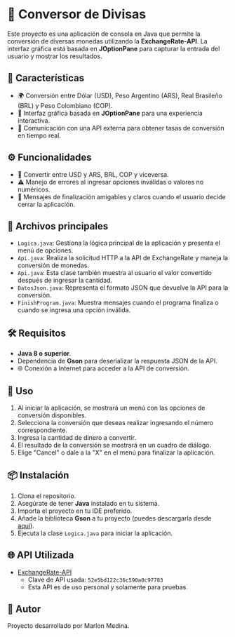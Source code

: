 # 💱 Conversor de Divisas

Este proyecto es una aplicación de consola en Java que permite la conversión de diversas monedas utilizando la **ExchangeRate-API**. La interfaz gráfica está basada en **JOptionPane** para capturar la entrada del usuario y mostrar los resultados.

## 🚀 Características

- 🌍 Conversión entre Dólar (USD), Peso Argentino (ARS), Real Brasileño (BRL) y Peso Colombiano (COP).
- 🎨 Interfaz gráfica basada en **JOptionPane** para una experiencia interactiva.
- 🔗 Comunicación con una API externa para obtener tasas de conversión en tiempo real.

## ⚙️ Funcionalidades

- 🔄 Convertir entre USD y ARS, BRL, COP y viceversa.
- ⚠️ Manejo de errores al ingresar opciones inválidas o valores no numéricos.
- 💬 Mensajes de finalización amigables y claros cuando el usuario decide cerrar la aplicación.

## 📁 Archivos principales

- `Logica.java`: Gestiona la lógica principal de la aplicación y presenta el menú de opciones.
- `Api.java`: Realiza la solicitud HTTP a la API de ExchangeRate y maneja la conversión de monedas.
- `Api.java`: Esta clase también muestra al usuario el valor convertido después de ingresar la cantidad.
- `DatosJson.java`: Representa el formato JSON que devuelve la API para la conversión.
- `FinishProgram.java`: Muestra mensajes cuando el programa finaliza o cuando se ingresa una opción inválida.

## 🛠️ Requisitos

- **Java 8 o superior**.
- Dependencia de **Gson** para deserializar la respuesta JSON de la API.
- 🌐 Conexión a Internet para acceder a la API de conversión.

## 📖 Uso

1. Al iniciar la aplicación, se mostrará un menú con las opciones de conversión disponibles.
2. Selecciona la conversión que deseas realizar ingresando el número correspondiente.
3. Ingresa la cantidad de dinero a convertir.
4. El resultado de la conversión se mostrará en un cuadro de diálogo.
5. Elige "Cancel" o dale a la "X" en el menú para finalizar la aplicación.

## 📦 Instalación

1. Clona el repositorio.
2. Asegúrate de tener **Java** instalado en tu sistema.
3. Importa el proyecto en tu IDE preferido.
4. Añade la biblioteca **Gson** a tu proyecto (puedes descargarla desde [aquí](https://github.com/google/gson)).
5. Ejecuta la clase `Logica.java` para iniciar la aplicación.

## 🌐 API Utilizada

- [ExchangeRate-API](https://www.exchangerate-api.com/)
    - Clave de API usada: `52e5bd122c36c590a0c97783`
    - Esta API es de uso personal y solamente para pruebas.

## 👤 Autor

Proyecto desarrollado por Marlon Medina.
